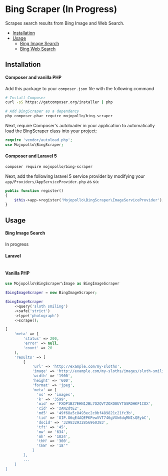
Bing Scraper (In Progress)
========================

Scrapes search results from Bing Image and Web Search.

- [Installation](#installation)
- [Usage](#usage)
  - [Bing Image Search](#usage-image)
  - [Bing Web Search](#usage-web)

<a id="installation"></a>
## Installation

#### Composer and vanilla PHP

Add this package to your `composer.json` file with the following command

```bash
# Install Composer
curl -sS https://getcomposer.org/installer | php

# Add BingScraper as a dependency
php composer.phar require mojopollo/bing-scraper
```

Next, require Composer's autoloader in your application to automatically load the BingScraper class into your project:

```php
require 'vendor/autoload.php';
use Mojopollo\BingScraper;
```

#### Composer and Laravel 5

```bash
composer require mojopollo/bing-scraper
```

Next, add the following laravel 5 service provider by modifying your ```app/Providers/AppServiceProvider.php``` as so:

```php
public function register()
{
    $this->app->register('Mojopollo\BingScraper\ImageServiceProvider');
}
```


<a id="usage"></a>
## Usage


<a id="usage-image"></a>
#### Bing Image Search

In progress

#### Laravel

```php
```


#### Vanilla PHP

```php
use Mojopollo\BingScraper\Image as BingImageScraper

$bingImageScraper = new BingImageScraper;

$bingImageScraper
    ->query('sloth smiling')
    ->safe('strict')
    ->type('photograph')
    ->scrape();

[
    'meta' => [
        'status' => 200,
        'error' => null,
        'count' => 20
    ],
    'results' => [
        [
            'url' => 'http://example.com/my-sloths',
            'image' => 'http://example.com/my-sloths/images/sloth-smiling.jpg',
            'width' => '1900',
            'height' => '600',
            'format' => 'jpeg',
            'meta' => [
              'ns' => 'images',
              'k' => '3599',
              'mid' => 'FXDP1BZ7EHN12BL7O2QVTZOXO0UYTGSRDHKF1COX',
              'cid' => 'zAN2dtE2',
              'md5' => '49f68a5c8493ec2c0bf489821c21fc3b',
              'tid' => 'OIP.O6qE4AQEPKPewVVT746gVXk6dqMNIsQEybC',
              'docid' => '329832932856960383',
              'tft' => '45',
              'mw' => '634',
              'mh' => '1024',
              'thH' => '300',
              'thW' => '18'"
            ]
        ],
        ...
    ]
]

```
